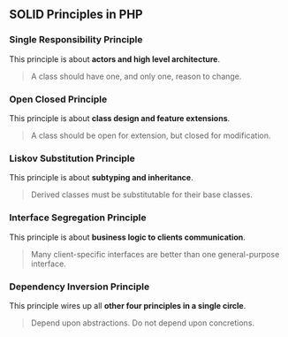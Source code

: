 ## SOLID Principles in PHP

### Single Responsibility Principle
This principle is about **actors and high level architecture**.
> A class should have one, and only one, reason to change.

### Open Closed Principle
This principle is about **class design and feature extensions**.
> A class should be open for extension, but closed for modification.

### Liskov Substitution Principle
This principle is about **subtyping and inheritance**.
> Derived classes must be substitutable for their base classes.

### Interface Segregation Principle
This principle is about **business logic to clients communication**.
> Many client-specific interfaces are better than one general-purpose interface.

### Dependency Inversion Principle
This principle wires up all **other four principles in a single circle**.
> Depend upon abstractions. Do not depend upon concretions.
